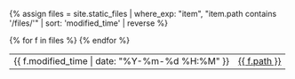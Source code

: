 {% assign files = site.static_files | where_exp: "item", "item.path contains '/files/'" | sort: 'modified_time' | reverse %}
<table>
{% for f in files %}
  <tr>
    <td>{{ f.modified_time | date: "%Y-%m-%d %H:%M" }}</td>
    <td><a href="{{ f.path }}">{{ f.path }}</a></td>
  </tr>
{% endfor %}
</table>
